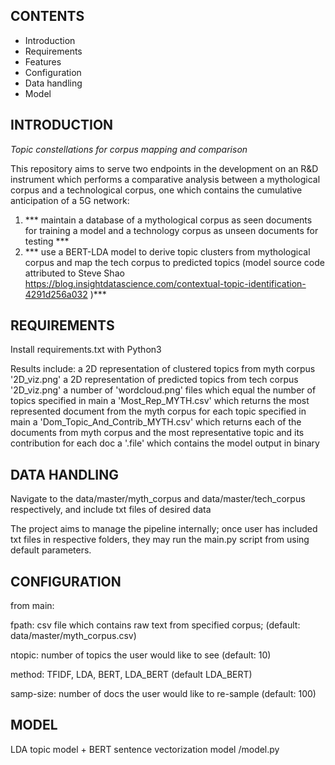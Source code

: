 CONTENTS
---------------------
 * Introduction
 * Requirements
 * Features
 * Configuration
 * Data handling
 * Model


INTRODUCTION
------------
*Topic constellations for corpus mapping and comparison*

This repository aims to serve two endpoints in the development on an R&D instrument which performs a comparative analysis between a mythological corpus and  a technological corpus, one which contains the cumulative anticipation of a 5G network:

1. *** maintain a database of a mythological corpus as seen documents for training a model and a technology corpus as unseen documents for testing ***
2. *** use a BERT-LDA model to derive topic clusters from mythological corpus and map the tech corpus to predicted topics (model source code attributed to Steve Shao https://blog.insightdatascience.com/contextual-topic-identification-4291d256a032 )***

REQUIREMENTS
------------
Install requirements.txt with Python3

Results include: 
a 2D representation of clustered topics from myth corpus '2D_viz.png' 
a 2D representation of predicted topics from tech corpus '2D_viz.png'
a number of 'wordcloud.png' files which equal the number of topics specified in main
a 'Most_Rep_MYTH.csv' which returns the most represented document from the myth corpus for each topic specified in main
a 'Dom_Topic_And_Contrib_MYTH.csv' which returns each of the documents from myth corpus and the most representative topic and its contribution for each doc
a '.file' which contains the model output in binary

DATA HANDLING
-------------

Navigate to the data/master/myth_corpus and data/master/tech_corpus respectively, and include txt files of desired data

The project aims to manage the pipeline internally; once user has included txt files in respective folders, they may run
the main.py script from using default parameters.


CONFIGURATION
-------------
from main:

fpath: csv file which contains raw text from specified corpus; (default: data/master/myth_corpus.csv)

ntopic: number of topics the user would like to see (default: 10)

method: TFIDF, LDA, BERT, LDA_BERT (default LDA_BERT)

samp-size: number of docs the user would like to re-sample (default: 100)

MODEL
-------------

LDA topic model + BERT sentence vectorization model /model.py
